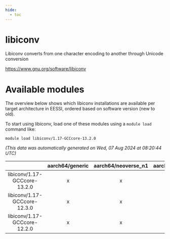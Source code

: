 ```yaml
---
hide:
  - toc
---
```


libiconv
========


Libiconv converts from one character encoding to another through Unicode conversion

https://www.gnu.org/software/libiconv
# Available modules


The overview below shows which libiconv installations are available per target architecture in EESSI, ordered based on software version (new to old).

To start using libiconv, load one of these modules using a `module load` command like:

```shell
module load libiconv/1.17-GCCcore-13.2.0
```

*(This data was automatically generated on Wed, 07 Aug 2024 at 08:20:44 UTC)*  

| |aarch64/generic|aarch64/neoverse_n1|aarch64/neoverse_v1|x86_64/generic|x86_64/amd/zen2|x86_64/amd/zen3|x86_64/amd/zen4|x86_64/intel/haswell|x86_64/intel/skylake_avx512|
| :---: | :---: | :---: | :---: | :---: | :---: | :---: | :---: | :---: | :---: |
|libiconv/1.17-GCCcore-13.2.0|x|x|x|x|x|x|x|x|x|
|libiconv/1.17-GCCcore-12.3.0|x|x|x|x|x|x|x|x|x|
|libiconv/1.17-GCCcore-12.2.0|x|x|x|x|x|x|-|x|x|
